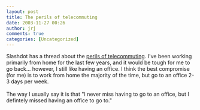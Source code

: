```yaml
---
layout: post
title: The perils of telecommuting
date: 2003-11-27 00:26
author: jrj
comments: true
categories: [Uncategorized]
---
```

Slashdot has a thread about the <a href="http://ask.slashdot.org/article.pl?sid=03/11/27/0137229" target="_blank">perils of telecommuting</a>. I've been working primarily from home for the last few years, and it would be tough for me to go back... however, I still like having an office. I think the best compromise (for me) is to work from home the majority of the time, but go to an office 2-3 days per week.
<br />
<br />The way I usually say it is that "I never miss having to go to an office, but I defintely missed having an office to go to."
